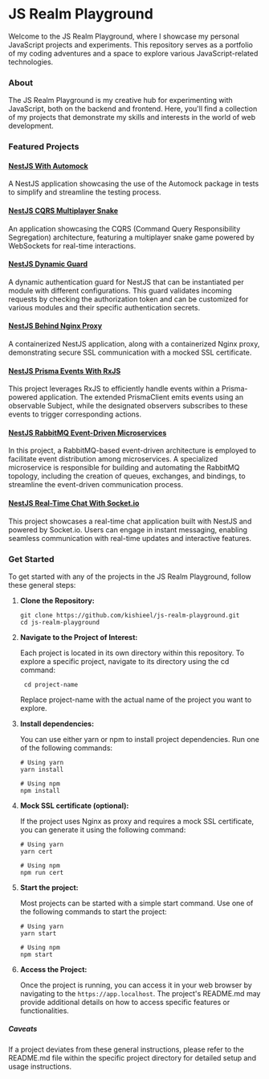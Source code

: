 # JS Realm Playground

Welcome to the JS Realm Playground, where I showcase my personal JavaScript projects and experiments. This repository
serves as a portfolio of my coding adventures and a space to explore various JavaScript-related technologies.

### About

The JS Realm Playground is my creative hub for experimenting with JavaScript, both on the backend and frontend. Here,
you'll find a collection of my projects that demonstrate my skills and interests in the world of web development.

### Featured Projects

#### [NestJS With Automock](./nestjs-automock)

A NestJS application showcasing the use of the Automock package in tests to simplify and streamline the testing process.

#### [NestJS CQRS Multiplayer Snake](./nestjs-cqrs)

An application showcasing the CQRS (Command Query Responsibility Segregation) architecture, featuring a multiplayer
snake game powered by WebSockets for real-time interactions.

#### [NestJS Dynamic Guard](./nestjs-dynamic-guard)

A dynamic authentication guard for NestJS that can be instantiated per module with different configurations. This guard
validates incoming requests by checking the authorization token and can be customized for various modules and their
specific authentication secrets.

#### [NestJS Behind Nginx Proxy](./nestjs-nginx)

A containerized NestJS application, along with a containerized Nginx proxy, demonstrating secure SSL communication with
a mocked SSL certificate.

#### [NestJS Prisma Events With RxJS](./nestjs-prisma-rxjs)

This project leverages RxJS to efficiently handle events within a Prisma-powered application. The extended PrismaClient
emits events using an observable Subject, while the designated observers subscribes to these events to trigger
corresponding actions.

#### [NestJS RabbitMQ Event-Driven Microservices](./nestjs-rabbitmq)
In this project, a RabbitMQ-based event-driven architecture is employed to facilitate event distribution among microservices. A specialized microservice is responsible for building and automating the RabbitMQ topology, including the creation of queues, exchanges, and bindings, to streamline the event-driven communication process.

#### [NestJS Real-Time Chat With Socket.io](./nestjs-socket.io)
This project showcases a real-time chat application built with NestJS and powered by Socket.io. Users can engage in instant messaging, enabling seamless communication with real-time updates and interactive features.

### Get Started

To get started with any of the projects in the JS Realm Playground, follow these general steps:

1. **Clone the Repository:**

    ```shell
    git clone https://github.com/kishieel/js-realm-playground.git
    cd js-realm-playground
    ```

2. **Navigate to the Project of Interest:**

   Each project is located in its own directory within this repository. To explore a specific project, navigate to its
   directory using the cd command:

   ```shell
    cd project-name
   ```

   Replace project-name with the actual name of the project you want to explore.

3. **Install dependencies:**

   You can use either yarn or npm to install project dependencies. Run one of the following commands:

    ```shell
    # Using yarn
    yarn install

    # Using npm
    npm install
   ```

4. **Mock SSL certificate (optional):**

   If the project uses Nginx as proxy and requires a mock SSL certificate, you can generate it using the following
   command:

    ```shell
    # Using yarn
    yarn cert
    
    # Using npm
    npm run cert
    ```

5. **Start the project:**

   Most projects can be started with a simple start command. Use one of the following commands to start the project:

    ```shell
    # Using yarn
    yarn start
    
    # Using npm
    npm start
    ```

6. **Access the Project:**

   Once the project is running, you can access it in your web browser by navigating to the `https://app.localhost`. The
   project's README.md may provide additional details on how to access specific features or functionalities.

##### Caveats

If a project deviates from these general instructions, please refer to the README.md file within the specific project
directory for detailed setup and usage instructions.
